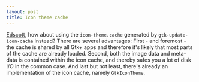 ```yaml
---
layout: post
title: Icon theme cache
---
```


<a href="http://blog.xfce.org/index.php?p=116">Edscott</a>, how about using the <code>icon-theme.cache</code> generated by <code>gtk-update-icon-cache</code> instead? There are several advantages: First - and foremost - the cache is shared by all Gtk+ apps and therefore it's likely that most parts of the cache are already loaded. Second, both the image data and meta-data is contained within the icon cache, and thereby safes you a lot of disk I/O in the common case. And last but not least, there's already an implementation of the icon cache, namely <code>GtkIconTheme</code>.
